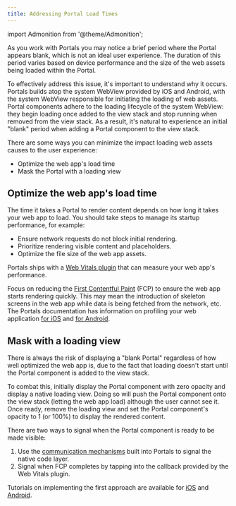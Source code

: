 ```yaml
---
title: Addressing Portal Load Times
---
```


import Admonition from '@theme/Admonition';

As you work with Portals you may notice a brief period where the Portal appears blank, which is not an ideal user experience. The duration of this period varies based on device performance and the size of the web assets being loaded within the Portal. 

To effectively address this issue, it's important to understand why it occurs. Portals builds atop the system WebView provided by iOS and Android, with the system WebView responsible for initiating the loading of web assets. Portal components adhere to the loading lifecycle of the system WebView: they begin loading once added to the view stack and stop running when removed from the view stack. As a result, it's natural to experience an initial "blank" period when adding a Portal component to the view stack. 

There are some ways you can minimize the impact loading web assets causes to the user experience:

- Optimize the web app's load time
- Mask the Portal with a loading view

## Optimize the web app's load time

The time it takes a Portal to render content depends on how long it takes your web app to load. You should take steps to manage its startup performance, for example:

- Ensure network requests do not block initial rendering.
- Prioritize rendering visible content and placeholders.
- Optimize the file size of the web app assets.

Portals ships with a [Web Vitals plugin](https://ionic.io/docs/portals/for-web/web-vitals) that can measure your web app's performance.

Focus on reducing the [First Contentful Paint](https://web.dev/articles/fcp) (FCP) to ensure the web app starts rendering quickly. This may mean the introduction of skeleton screens in the web app while data is being fetched from the network, etc. The Portals documentation has information on profiling your web application [for iOS](https://ionic.io/docs/portals/for-web/ios-profiling) and [for Android](https://ionic.io/docs/portals/for-web/android-profiling).

## Mask with a loading view

There is always the risk of displaying a "blank Portal" regardless of how well optimized the web app is, due to the fact that loading doesn't start until the Portal component is added to the view stack. 

To combat this, initially display the Portal component with zero opacity and display a native loading view. Doing so will push the Portal component onto the view stack (letting the web app load) although the user cannot see it. Once ready, remove the loading view and set the Portal component's opacity to 1 (or 100%) to display the rendered content.

There are two ways to signal when the Portal component is ready to be made visible:

1. Use the [communication mechanisms](https://ionic.io/docs/portals/choosing-a-communication) built into Portals to signal the native code layer.
2. Signal when FCP completes by tapping into the callback provided by the Web Vitals plugin.

Tutorials on implementing the first approach are available for [iOS](https://ionic.io/docs/portals/for-ios/how-to/define-api-in-typescript) and [Android](https://ionic.io/docs/portals/for-android/how-to/define-api-in-typescript).